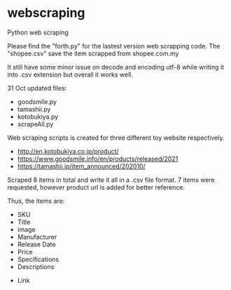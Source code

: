 # webscraping
Python web scraping 

Please find the "forth.py" for the lastest version web scrapping code. 
The "shopee.csv" save the item scrapped from shopee.com.my

It still have some minor issue on decode and encoding utf-8 while writing it into .csv extension but overall it works well. 

31 Oct 
updated files:
- goodsmile.py
- tamashii.py
- kotobukiya.py
- scrapeAll.py

Web scraping scripts is created for three different toy website respectively.
- http://en.kotobukiya.co.jp/product/
- https://www.goodsmile.info/en/products/released/2021
- https://tamashii.jp/item_announced/202010/

Scraped 8 items in total and write it all in a .csv file format.
7 items were requested, however product url is added for better reference.

Thus, the items are:
- SKU
- Title
- image
- Manufacturer
- Release Date
- Price
- Specifications
- Descriptions
+ Link

